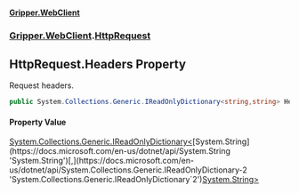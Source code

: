 #### [Gripper.WebClient](index 'index')
### [Gripper.WebClient](Gripper_WebClient 'Gripper.WebClient').[HttpRequest](Gripper_WebClient_HttpRequest 'Gripper.WebClient.HttpRequest')
## HttpRequest.Headers Property
Request headers.  
```csharp
public System.Collections.Generic.IReadOnlyDictionary<string,string> Headers { get; set; }
```
#### Property Value
[System.Collections.Generic.IReadOnlyDictionary&lt;](https://docs.microsoft.com/en-us/dotnet/api/System.Collections.Generic.IReadOnlyDictionary-2 'System.Collections.Generic.IReadOnlyDictionary`2')[System.String](https://docs.microsoft.com/en-us/dotnet/api/System.String 'System.String')[,](https://docs.microsoft.com/en-us/dotnet/api/System.Collections.Generic.IReadOnlyDictionary-2 'System.Collections.Generic.IReadOnlyDictionary`2')[System.String](https://docs.microsoft.com/en-us/dotnet/api/System.String 'System.String')[&gt;](https://docs.microsoft.com/en-us/dotnet/api/System.Collections.Generic.IReadOnlyDictionary-2 'System.Collections.Generic.IReadOnlyDictionary`2')
